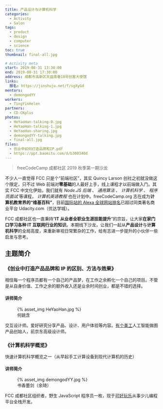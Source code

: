 ```yaml
---
title: 产品设计与计算机科学
categories:
  - Activity
  - Salon
tags:
  - product
  - design
  - computer
  - science
toc: true
thumbnail: final-all.jpg

# Activity meta
start: 2019-08-31 13:30:00
end: 2019-08-31 17:30:00
address: 成都市高新区天益南巷18号创客大使馆
links:
  报名: https://jinshuju.net/f/sgXyGd
mentors:
  - demongodYY
workers:
  - TingYinHelen
partners:
  - CD-CKplus
photos:
  - HeYaoHan-talking-0.jpg
  - HeYaoHan-talking-1.jpg
  - HeYaoHan-sharing.jpg
  - demongodYY-talking.jpg
  - final-all.jpg
files:
  - 创业中如何打造品牌和IP.pdf
  - https://ppt.baomitu.com/d/b300340d
---
```


> freeCodeCamp 成都社区 2019 秋季第一期沙龙

不少人一直觉得 FCC 只是个“前端社区”，其实 Quincy Larson 创社之初就没做这个限定，只不过 Web 前端对**零基础**的人最好上手，线上课程才以前端做入门。其实 FCC 中文化伊始，我们就有 _Node.JS 后端_ 、 _通用算法_ 、 _计算机科学_ 、 _程序员面试_ 等课程， _计算机英语教程_ 也在计划中。freeCodeCamp.org 志在成为**计算机教育界的“维基百科”**，目前[国际站的 Alexa 全球网站排名][1]已超过同类著名商业平台 Udacity.com（优达学城）。

FCC 成都社区也一直秉持“**IT 从业者全职业生涯技能提升**”的宗旨，让大家**在家门口学习各种 IT 互联网行业的知识**。本期线下沙龙，让我们一起从**产品设计**与**计算机科学**的全局高度，来重新审视日常繁杂的工作，给有志进一步提升的小伙伴一些启发与思考。

<!-- more -->

## 主题简介

### 《创业中打造产品品牌和 IP 的区别、方法与效果》

相信每一个程序员都有一个自己的产品梦，在工作之余孵化一个自己的项目。不管是从自身价值、工作之余的额外收入还是业余时间创业，都是不错的选择。

#### 讲师简介

<figure>
{% asset_img HeYaoHan.jpg %}
    <figcaption>何姚含</figcaption>
</figure>

交互设计师。爱好研究分享产品、设计、用户体验等内容。[有个美工][2]人工智能做图产品创始人，前京东高级设计师。

### 《计算机科学概览》

快速计算机科学概览之一（从早起手工计算设备到现代计算机的历史）

#### 讲师简介

<figure>
{% asset_img demongodYY.jpg %}
    <figcaption>书香墨剑（余琦）</figcaption>
</figure>

FCC 成都社区组织者，野生 JavaScript 程序员一枚，现于[可好玩乐][3]从事少儿编程平台全栈开发。

[1]: https://www.alexa.com/siteinfo/freecodecamp.org
[2]: https://youge.art
[3]: https://cocoet.cn/
